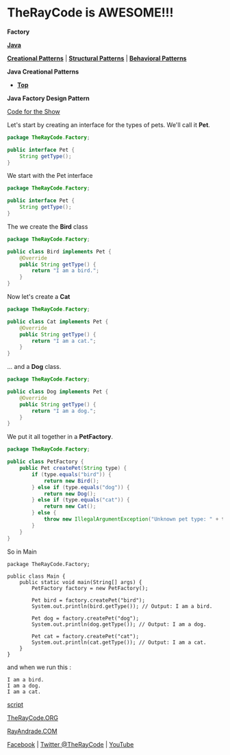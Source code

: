 # TheRayCode is AWESOME!!!

**Factory**

**[Java](../README.md)** 

**[Creational Patterns](../README.md)** | **[Structural Patterns](../../Structural/README.md)** | **[Behavioral Patterns](../../Behavioral/README.md)**

**Java Creational Patterns**

 * **[Top](../README.md)**
 
 **Java Factory Design Pattern**

 [Code for the Show](Show/)

Let's start by creating an interface for the types of pets. We'll call it **Pet**.

```java
package TheRayCode.Factory;

public interface Pet {
    String getType();
}

```

We start with the Pet interface

```java
package TheRayCode.Factory;

public interface Pet {
    String getType();
}
```
The we create the **Bird** class

```java
package TheRayCode.Factory;

public class Bird implements Pet {
    @Override
    public String getType() {
        return "I am a bird.";
    }
}
```

Now let's create a **Cat**

```java
package TheRayCode.Factory;

public class Cat implements Pet {
    @Override
    public String getType() {
        return "I am a cat.";
    }
}
```

... and a **Dog** class.

```java
package TheRayCode.Factory;

public class Dog implements Pet {
    @Override
    public String getType() {
        return "I am a dog.";
    }
}
```
We put it all together in a **PetFactory**.

```java
package TheRayCode.Factory;

public class PetFactory {
    public Pet createPet(String type) {
        if (type.equals("bird")) {
            return new Bird();
        } else if (type.equals("dog")) {
            return new Dog();
        } else if (type.equals("cat")) {
            return new Cat();
        } else {
            throw new IllegalArgumentException("Unknown pet type: " + type);
        }
    }
}
```
So in Main
```
package TheRayCode.Factory;

public class Main {
    public static void main(String[] args) {
        PetFactory factory = new PetFactory();

        Pet bird = factory.createPet("bird");
        System.out.println(bird.getType()); // Output: I am a bird.

        Pet dog = factory.createPet("dog");
        System.out.println(dog.getType()); // Output: I am a dog.

        Pet cat = factory.createPet("cat");
        System.out.println(cat.getType()); // Output: I am a cat.
    }
}
```
and when we run this :

```
I am a bird.
I am a dog.
I am a cat.
```


[script](./script/page01.md)

[TheRayCode.ORG](https://www.TheRayCode.org)

[RayAndrade.COM](https://www.RayAndrade.com)

[Facebook](https://www.facebook.com/TheRayCode/) | [Twitter @TheRayCode](https://www.twitter.com/TheRayCode/) | [YouTube](https://www.youtube.com/TheRayCode/)
